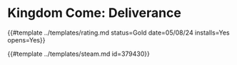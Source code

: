 # Kingdom Come: Deliverance
<!-- script:Aliases [
    "Kingdom Come Deliverance",
    "Kingdom Come"
] -->

{{#template ../templates/rating.md status=Gold date=05/08/24 installs=Yes opens=Yes}}

{{#template ../templates/steam.md id=379430}}
